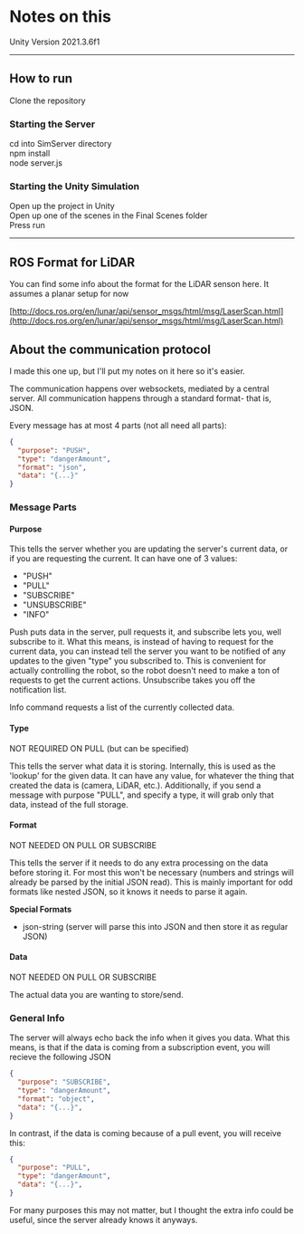 # Notes on this

Unity Version 2021.3.6f1

---
## How to run  
Clone the repository

### Starting the Server  
cd into SimServer directory  
npm install  
node server.js  

### Starting the Unity Simulation
Open up the project in Unity  
Open up one of the scenes in the Final Scenes folder  
Press run

---

## ROS Format for LiDAR

You can find some info about the format for the LiDAR senson here. It assumes a planar setup for now

[http://docs.ros.org/en/lunar/api/sensor_msgs/html/msg/LaserScan.html](http://docs.ros.org/en/lunar/api/sensor_msgs/html/msg/LaserScan.html)

## About the communication protocol

I made this one up, but I'll put my notes on it here so it's easier.


The communication happens over websockets, mediated by a central server. All communication happens through a standard format- that is, JSON.

Every message has at most 4 parts (not all need all parts):

```JSON
{
  "purpose": "PUSH",
  "type": "dangerAmount",
  "format": "json",
  "data": "{...}"
}
```

### Message Parts

#### **Purpose**

This tells the server whether you are updating the server's current data, or if you are requesting the current. It can have one of 3 values:

* "PUSH"
* "PULL"
* "SUBSCRIBE"
* "UNSUBSCRIBE"
* "INFO"

Push puts data in the server, pull requests it, and subscribe lets you, well subscribe to it. What this means, is instead of having to request for the current data, you can instead tell the server you want to be notified of any updates to the given "type" you subscribed to. This is convenient for actually controlling the robot, so the robot doesn't need to make a ton of requests to get the current actions. Unsubscribe takes you off the notification list.

Info command requests a list of the currently collected data.

#### **Type**

NOT REQUIRED ON PULL (but can be specified)

This tells the server what data it is storing. Internally, this is used as the 'lookup' for the given data. It can have any value, for whatever the thing that created the data is (camera, LiDAR, etc.). Additionally, if you send a message with purpose "PULL", and specify a type, it will grab only that data, instead of the full storage.

#### **Format**

NOT NEEDED ON PULL OR SUBSCRIBE

This tells the server if it needs to do any extra processing on the data before storing it. For most this won't be necessary (numbers and strings will already be parsed by the initial JSON read). This is mainly important for odd formats like nested JSON, so it knows it needs to parse it again.

**Special Formats**

* json-string (server will parse this into JSON and then store it as regular JSON)

#### **Data**

NOT NEEDED ON PULL OR SUBSCRIBE

The actual data you are wanting to store/send.

### General Info

The server will always echo back the info when it gives you data. What this means, is that if the data is coming from a subscription event, you will recieve the following JSON

```JSON
{
  "purpose": "SUBSCRIBE",
  "type": "dangerAmount",
  "format": "object",
  "data": "{...}",
}
```

In contrast, if the data is coming because of a pull event, you will receive this:

```JSON
{
  "purpose": "PULL",
  "type": "dangerAmount",
  "data": "{...}",
}
```

For many purposes this may not matter, but I thought the extra info could be useful, since the server already knows it anyways.
